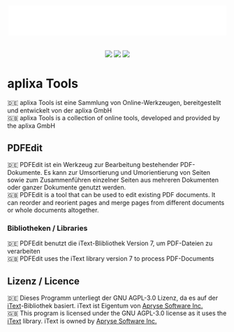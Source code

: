 ﻿<p align="center">
	<br>
	<br>
	<img width="500" src="./AplixaTools.PDFEdit/wwwroot/assets/logo.svg" />
	<br>
	<br>
</p>
<p align="center">
	<img src="https://badgen.net/github/release/aplixa-UG/aplixaTools/stable?color=#5760C2">
	<img src="https://badgen.net/github/commits/aplixa-UG/aplixaTools?color=#5760C2">
	<img src="https://badgen.net/github/issues/aplixa-UG/aplixaTools?color=#5760C2">
</p>

# aplixa Tools
:de: aplixa Tools ist eine Sammlung von Online-Werkzeugen, bereitgestellt und entwickelt von der aplixa GmbH
<br>
:gb: aplixa Tools is a collection of online tools, developed and provided by the aplixa GmbH

## PDFEdit
:de: PDFEdit ist ein Werkzeug zur Bearbeitung bestehender PDF-Dokumente. Es kann zur Umsortierung und Umorientierung von Seiten sowie zum Zusammenführen einzelner Seiten aus mehreren Dokumenten oder ganzer Dokumente genutzt werden.
<br>
:gb: PDFEdit is a tool that can be used to edit existing PDF documents. It can reorder and reorient pages and merge pages from different documents or whole documents altogether.

### Bibliotheken / Libraries
:de: PDFEdit benutzt die iText-Blibliothek Version 7, um PDF-Dateien zu verarbeiten
<br>
:gb: PDFEdit uses the iText library version 7 to process PDF-Documents


## Lizenz / Licence
:de: Dieses Programm unterliegt der GNU AGPL-3.0 Lizenz, da es auf der [iText](https://itextpdf.com)-Bibliothek basiert. iText ist Eigentum von [Apryse Software Inc.](https://apryse.com)
<br>
:gb: This program is licensed under the GNU AGPL-3.0 license as it uses the [iText](https://itextpdf.com) library. iText is owned by [Apryse Software Inc.](https://apryse.com)
